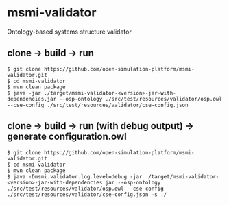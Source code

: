 # msmi-validator
Ontology-based systems structure validator

## clone -> build -> run
```
$ git clone https://github.com/open-simulation-platform/msmi-validator.git
$ cd msmi-validator
$ mvn clean package
$ java -jar ./target/msmi-validator-<version>-jar-with-dependencies.jar --osp-ontology ./src/test/resources/validator/osp.owl --cse-config ./src/test/resources/validator/cse-config.json
```

## clone -> build -> run (with debug output) -> generate configuration.owl
```
$ git clone https://github.com/open-simulation-platform/msmi-validator.git
$ cd msmi-validator
$ mvn clean package
$ java -Dmsmi.validator.log.level=debug -jar ./target/msmi-validator-<version>-jar-with-dependencies.jar --osp-ontology ./src/test/resources/validator/osp.owl --cse-config ./src/test/resources/validator/cse-config.json -s ./
```
